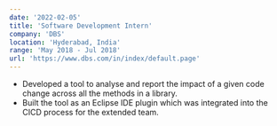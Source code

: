 ```yaml
---
date: '2022-02-05'
title: 'Software Development Intern'
company: 'DBS'
location: 'Hyderabad, India'
range: 'May 2018 - Jul 2018'
url: 'https://www.dbs.com/in/index/default.page'
---
```


- Developed a tool to analyse and report the impact of a given code change across all the methods in a library.
- Built the tool as an Eclipse IDE plugin which was integrated into the CICD process for the extended team.
